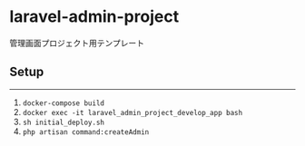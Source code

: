 # laravel-admin-project
管理画面プロジェクト用テンプレート

## Setup
---
1. `docker-compose build`
2. `docker exec -it laravel_admin_project_develop_app bash`
3. `sh initial_deploy.sh`
4. `php artisan command:createAdmin`
